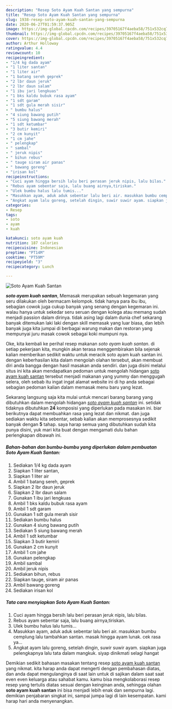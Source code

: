```yaml
---
description: "Resep Soto Ayam Kuah Santan yang sempurna"
title: "Resep Soto Ayam Kuah Santan yang sempurna"
slug: 1938-resep-soto-ayam-kuah-santan-yang-sempurna
date: 2020-06-27T01:59:37.905Z
image: https://img-global.cpcdn.com/recipes/39705167f4aeba58/751x532cq70/soto-ayam-kuah-santan-foto-resep-utama.jpg
thumbnail: https://img-global.cpcdn.com/recipes/39705167f4aeba58/751x532cq70/soto-ayam-kuah-santan-foto-resep-utama.jpg
cover: https://img-global.cpcdn.com/recipes/39705167f4aeba58/751x532cq70/soto-ayam-kuah-santan-foto-resep-utama.jpg
author: Arthur Holloway
ratingvalue: 4.4
reviewcount: 10
recipeingredient:
- "1/4 kg dada ayam"
- "1 liter santan"
- "1 liter air"
- "1 batang sereh geprek"
- "2 lbr daun jeruk"
- "2 lbr daun salam"
- "1 ibu jari lengkuas"
- "1 bks kaldu bubuk rasa ayam"
- "1 sdt garam"
- "1 sdt gula merah sisir"
- " bumbu halus"
- "4 siung bawang putih"
- "5 siung bawang merah"
- "1 sdt ketumbar"
- "3 butir kemiri"
- "2 cm kunyit"
- "1 cm jahe"
- " pelengkap"
- " sambal"
- " jeruk nipis"
- " bihun rebus"
- " tauge siram air panas"
- " bawang goreng"
- "irisan kol"
recipeinstructions:
- "Cuci ayam hingga bersih lalu beri perasan jeruk nipis, lalu bilas."
- "Rebus ayam sebentar saja, lalu buang airnya,tiriskan."
- "Ulek bumbu halus lalu tumis..."
- "Masukkan ayam, aduk aduk sebentar lalu beri air. masukkan bumbu cemplung lalu tambahkan santan. masak hingga ayam lunak. cek rasa ya..."
- "Angkat ayam lalu goreng, setelah dingin, suwir suwir ayam. siapkan juga pelengkapnya lalu tata dalam mangkuk. siyap dinikmati selagi hangat"
categories:
- Resep
tags:
- soto
- ayam
- kuah

katakunci: soto ayam kuah 
nutrition: 187 calories
recipecuisine: Indonesian
preptime: "PT14M"
cooktime: "PT59M"
recipeyield: "3"
recipecategory: Lunch

---
```



![Soto Ayam Kuah Santan](https://img-global.cpcdn.com/recipes/39705167f4aeba58/751x532cq70/soto-ayam-kuah-santan-foto-resep-utama.jpg)

<b><i>soto ayam kuah santan</i></b>, Memasak merupakan sebuah kegemaran yang seru dilakukan oleh bermacam kelompok. tidak hanya para ibu ibu, sebagian cowok juga cukup banyak yang senang dengan kegemaran ini. walau hanya untuk sekedar seru seruan dengan kolega atau memang sudah menjadi passion dalam dirinya. tidak asing lagi dalam dunia chef sekarang banyak ditemukan laki laki dengan skill memasak yang luar biasa, dan lebih banyak juga kita jumpai di berbagai warung makan dan restoran yang mempunyai juru masak cowok sebagai koki mumpuni nya.

Oke, kita kembali ke perihal resep makanan <i>soto ayam kuah santan</i>. di setiap pekerjaan kita, mungkin akan terasa menggembirakan bila sejenak kalian memberikan sedikit waktu untuk meracik soto ayam kuah santan ini. dengan keberhasilan kita dalam mengolah olahan tersebut, akan membuat diri anda bangga dengan hasil masakan anda sendiri. dan juga disini melalui situs ini kita akan mendapatkan pedoman untuk mengolah hidangan <u>soto ayam kuah santan</u> tersebut menjadi makanan yang yummy dan menggugah selera, oleh sebab itu ingat ingat alamat website ini di hp anda sebagai sebagian pedoman kalian dalam memasak menu baru yang lezat.




Sekarang langsung saja kita mulai untuk mencari barang barang yang dibutuhkan dalam mengolah hidangan <u><i>soto ayam kuah santan</i></u> ini. setidak tidaknya dibutuhkan <b>24</b> komposisi yang diperlukan pada masakan ini. biar berikutnya dapat membuahkan rasa yang lezat dan nikmat. dan juga sediakan waktu kita sebentar, sebab kalian akan memprosesnya sedikit banyak dengan <b>5</b> tahap. saya harap semua yang dibutuhkan sudah kita punya disini, yuk mari kita buat dengan mengamati dulu bahan perlengkapan dibawah ini.

<!--inarticleads1-->

##### Bahan-bahan dan bumbu-bumbu yang diperlukan dalam pembuatan Soto Ayam Kuah Santan:

1. Sediakan 1/4 kg dada ayam
1. Siapkan 1 liter santan,
1. Siapkan 1 liter air
1. Ambil 1 batang sereh, geprek
1. Siapkan 2 lbr daun jeruk
1. Siapkan 2 lbr daun salam
1. Gunakan 1 ibu jari lengkuas
1. Ambil 1 bks kaldu bubuk rasa ayam
1. Ambil 1 sdt garam
1. Gunakan 1 sdt gula merah sisir
1. Sediakan  bumbu halus
1. Gunakan 4 siung bawang putih
1. Sediakan 5 siung bawang merah
1. Ambil 1 sdt ketumbar
1. Siapkan 3 butir kemiri
1. Gunakan 2 cm kunyit
1. Ambil 1 cm jahe
1. Gunakan  pelengkap
1. Ambil  sambal
1. Ambil  jeruk nipis
1. Sediakan  bihun, rebus
1. Siapkan  tauge, siram air panas
1. Ambil  bawang goreng
1. Sediakan irisan kol




<!--inarticleads2-->

##### Tata cara menyiapkan Soto Ayam Kuah Santan:

1. Cuci ayam hingga bersih lalu beri perasan jeruk nipis, lalu bilas.
1. Rebus ayam sebentar saja, lalu buang airnya,tiriskan.
1. Ulek bumbu halus lalu tumis...
1. Masukkan ayam, aduk aduk sebentar lalu beri air. masukkan bumbu cemplung lalu tambahkan santan. masak hingga ayam lunak. cek rasa ya...
1. Angkat ayam lalu goreng, setelah dingin, suwir suwir ayam. siapkan juga pelengkapnya lalu tata dalam mangkuk. siyap dinikmati selagi hangat




Demikian sedikit bahasan masakan tentang resep <u>soto ayam kuah santan</u> yang nikmat. kita harap anda dapat mengerti dengan pembahasan diatas, dan anda dapat mengulanginya di saat lain untuk di sajikan dalam saat saat even even keluarga atau sahabat kamu. kamu bisa mengkolaborasi resep resep yang tertulis diatas sesuai dengan keinginan anda, sehingga olahan <b>soto ayam kuah santan</b> ini bisa menjadi lebih enak dan sempurna lagi. demikian penjabaran singkat ini, sampai jumpa lagi di lain kesempatan. kami harap hari anda menyenangkan.
